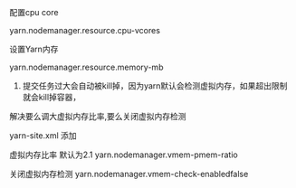 配置cpu core

yarn.nodemanager.resource.cpu-vcores



设置Yarn内存

yarn.nodemanager.resource.memory-mb




1. 提交任务过大会自动被kill掉，因为yarn默认会检测虚拟内存，如果超出限制就会kill掉容器，

解决要么调大虚拟内存比率,要么关闭虚拟内存检测

yarn-site.xml 添加

虚拟内存比率 默认为2.1
yarn.nodemanager.vmem-pmem-ratio

关闭虚拟内存检测
<property><name>yarn.nodemanager.vmem-check-enabled</name><value>false </value></property>